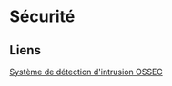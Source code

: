 # Sécurité

## Liens
[Système de détection d'intrusion OSSEC](https://www.ovh.com/fr/blog/securite-comment-ovh-a-deploye-systeme-detection-intrusion-ossec-hids/)
